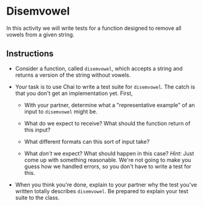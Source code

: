 # Disemvowel

In this activity we will write tests for a function designed to remove all vowels from a given string.

## Instructions

* Consider a function, called `disemvowel`, which accepts a string and returns a version of the string without vowels.

* Your task is to use Chai to write a test suite for `disemvowel`. The catch is that you don't get an implementation yet. First,

  * With your partner, determine what a "representative example" of an input to `disemvowel` might be.

  * What do we expect to receive? What should the function return of this input?

  * What different formats can this sort of input take?

  * What _don't_ we expect? What should happen in this case? _Hint_: Just come up with something reasonable. We're not going to make you guess how we handled errors, so you don't have to write a test for this.

* When you think you're done, explain to your partner why the test you've written totally describes `disemvowel`. Be prepared to explain your test suite to the class.

